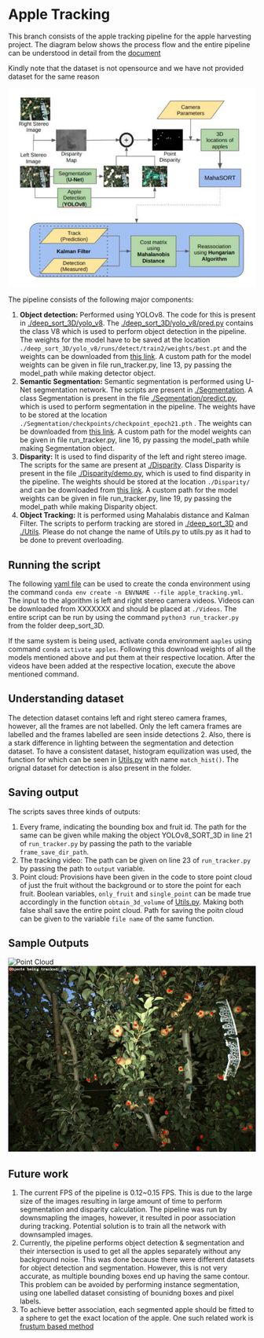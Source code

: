 # Apple Tracking

This branch consists of the apple tracking pipeline for the apple harvesting project. The diagram below shows the process flow and the entire pipeline can be understood in detail from the [document](./docs/Report.pdf)

Kindly note that the dataset is not opensource and we have not provided dataset for the same reason

![Pipeline Components](pipeline.png)

The pipeline consists of the following major components:
1. **Object detection:** Performed using YOLOv8. The code for this is present in [./deep_sort_3D/yolo_v8](./deep_sort_3D/yolo_v8). The [./deep_sort_3D/yolo_v8/pred.py](./deep_sort_3D/yolo_v8/pred.py) contains the class V8 which is used to perform object detection in the pipeline. The weights for the model have to be saved at the location `./deep_sort_3D/yolo_v8/runs/detect/train2/weights/best.pt` and the weights can be downloaded from [this link](https://drive.google.com/drive/folders/1sFemci9CUVmg45D0P46qEtFgqzgDb7WV?usp=sharing). A custom path for the model weights can be given in file run_tracker.py, line 13, py passing the model_path while making detector object.
2. **Semantic Segmentation:** Semantic segmentation is performed using U-Net segmentation network. The scripts are present in [./Segmentation](./Segmentation). A class Segmentation is present in the file [./Segmentation/predict.py](./Segmentation/predict.py), which is used to perform segmentation in the pipeline. The weights have to be stored at the location `./Segmentation/checkpoints/checkpoint_epoch21.pth` . The weights can be downloaded from [this link](https://drive.google.com/drive/folders/1SLQZ_C2akL93qqQLLdmABtkRMkxU2kXX?usp=sharing). A custom path for the model weights can be given in file run_tracker.py, line 16, py passing the model_path while making Segmentation object.
3. **Disparity:** It is used to find disparity of the left and right stereo image. The scripts for the same are present at [./Disparity](./Disparity). Class Disparity is present in the file [./Disparity/demo.py](./Disparity/demo.py), which is used to find disparity in the pipeline. The weights should be stored at the location `./Disparity/` and can be downloaded from [this link](https://drive.google.com/drive/folders/1wiNKmOERfpBoCXHKhCqRHcrs9p3JPWyU?usp=sharing). A custom path for the model weights can be given in file run_tracker.py, line 19, py passing the model_path while making Disparity object.
4. **Object Tracking:** It is performed using Mahalabis distance and Kalman Filter. The scripts to perform tracking are stored in [./deep_sort_3D](./deep_sort_3D) and [./Utils](./Utils.py). Please do not change the name of Utils.py to utils.py as it had to be done to prevent overloading.

## Running the script
The following [yaml file](./apple_tracking.yml) can be used to create the conda environment using the command `conda env create -n ENVNAME --file apple_tracking.yml`. The input to the algorithm is left and right stereo camera videos. Videos can be downloaded from XXXXXXX and should be placed at `./Videos`. The entire script can be run by using the command `python3 run_tracker.py` from the folder deep_sort_3D.

If the same system is being used, activate conda environment `aaples` using command `conda activate apples`. Following this download weights of all the models mentioned above and put them at their respective location. After the videos have been added at the respective location, execute the above mentioned command.

## Understanding dataset

The detection dataset contains left and right stereo camera frames, however, all the frames are not labelled. Only the left camera frames are labelled and the frames labelled are seen inside detections 2. Also, there is a stark difference in lighting between the segmentation and detection dataset. To have a consistent dataset, histogram equilization was used, the function for which can be seen in [Utils.py](./Utils.py) with name `match_hist()`. The orignal dataset for detection is also present in the folder.


## Saving output

The scripts saves three kinds of outputs:

1. Every frame, indicating the bounding box and fruit id. The path for the same can be given while making the object YOLOv8_SORT_3D in line 21 of `run_tracker.py` by passing the path to the variable `frame_save_dir_path`. 
2. The tracking video: The path can be given on line 23 of `run_tracker.py` by passing the path to `output` variable.
3. Point cloud: Provisions have been given in the code to store point cloud of just the fruit without the background or to store the point for each fruit. Boolean variables, `only_fruit` and `single_point` can be made true accordingly in the function `obtain_3d_volume` of [Utils.py](./Utils.py). Making both false shall save the entire point cloud. Path for saving the poitn cloud can be given to the variable `file name` of the same function.

## Sample Outputs
![Point Cloud](pc.gif)
![Tracker](apple_tracker.gif)

## Future work

1. The current FPS of the pipeline is 0.12~0.15 FPS. This is due to the large size of the images resulting in large amount of time to perform segmentation and disparity calculation. The pipeline was run by downsmapling the images, however, it resulted in poor association during tracking. Potential solution is to train all the network with downsampled images.
2. Currently, the pipeline performs object detection & segmentation and their intersection is used to get all the apples separately without any background noise. This was done because there were different datasets for object detection and segmentation. However, this is not very accurate, as multiple bounding boxes end up having the same contour. This problem can be avoided by performing instance segmentation, using one labelled dataset consisting of bounidng boxes and pixel labels.
3. To achieve better association, each segmented apple should be fitted to a sphere to get the exact location of the apple. One such related work is [frustum based method](https://www.mdpi.com/2072-4292/14/3/482) 

 


